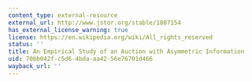 ```yaml
---
content_type: external-resource
external_url: http://www.jstor.org/stable/1807154
has_external_license_warning: true
license: https://en.wikipedia.org/wiki/All_rights_reserved
status: ''
title: An Empirical Study of an Auction with Asymmetric Information
uid: 70bb042f-c5d6-4bda-aa42-56e76701d466
wayback_url: ''
---
```

